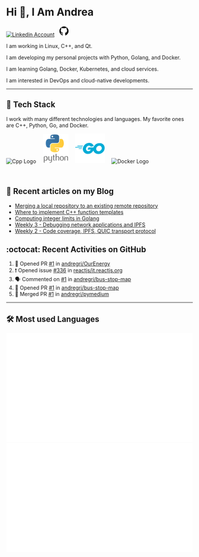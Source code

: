 # Hi 👋, I Am Andrea


<!-- Actual text -->

<a href="https://www.linkedin.com/in/andrea-grillo-3b439b1a9/"><img src="https://cdn.worldvectorlogo.com/logos/linkedin-icon-2.svg" title="Linkedin" alt="Linkedin Account" width="30"/></a>
&ensp;<a href="https://github.com/andregri"><img src="img/logos/github.png" title="GitHub" alt="GitHub" width="30"/></a>
<br>

I am working in Linux, C++, and Qt.

I am developing my personal projects with Python, Golang, and Docker.

I am learning Golang, Docker, Kubernetes, and cloud services.

I am interested in DevOps and cloud-native developments.

___

## 🥞 Tech Stack
 
I work with many different technologies and languages. 
My favorite ones are C++, Python, Go, and Docker.
 
<img src="https://cdn.worldvectorlogo.com/logos/c.svg" title="Cpp" alt="Cpp Logo" width="70"/>&emsp;
<img src="img/logos/python_vertical_logo_icon_168039.svg" title="Python" alt="Python Logo" width="70"/>&emsp;
<img src="img/logos/golang_logo_icon_171073.svg" title="Golang" alt="Golang Logo" width="80"/>&emsp;
<img src="https://cdn.worldvectorlogo.com/logos/docker.svg" title="Docker" alt="Docker Logo" width="80"/>&emsp;

<br> 
 
 
## 📰 Recent articles on my Blog

 <!-- BLOG-POST-LIST:START -->
- [Merging a local repository to an existing remote repository](https://andregri.github.io/Merge-local-repository-to-existing-remote-repository/)
- [Where to implement C++ function templates](https://andregri.github.io/cpp-function-template/)
- [Computing integer limits in Golang](https://andregri.github.io/go-integer-limits/)
- [Weekly 3 - Debugging network applications and IPFS](https://andregri.github.io/weekly/weekly-03/)
- [Weekly 2 - Code coverage, IPFS, QUIC transport protocol](https://andregri.github.io/weekly/weekly-02/)
<!-- BLOG-POST-LIST:END -->
 
 
## :octocat: Recent Activities on GitHub

<!--START_SECTION:activity-->
1. 💪 Opened PR [#1](https://github.com/andregri/OurEnergy/pull/1) in [andregri/OurEnergy](https://github.com/andregri/OurEnergy)
2. ❗️ Opened issue [#336](https://github.com/reactjs/it.reactjs.org/issues/336) in [reactjs/it.reactjs.org](https://github.com/reactjs/it.reactjs.org)
3. 🗣 Commented on [#1](https://github.com/andregri/bus-stop-map/issues/1) in [andregri/bus-stop-map](https://github.com/andregri/bus-stop-map)
4. 💪 Opened PR [#1](https://github.com/andregri/bus-stop-map/pull/1) in [andregri/bus-stop-map](https://github.com/andregri/bus-stop-map)
5. 🎉 Merged PR [#1](https://github.com/andregri/pymedium/pull/1) in [andregri/pymedium](https://github.com/andregri/pymedium)
<!--END_SECTION:activity-->
 
---

## 🛠️ Most used Languages 

![](https://github.com/andregri/andregri/blob/master/generated/overview.svg)
![](https://github.com/andregri/andregri/blob/master/generated/languages.svg)
